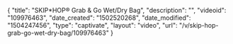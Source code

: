{
    "title": "SKIP*HOP&reg; Grab &amp; Go Wet\/Dry Bag",
    "description": "",
    "videoid": "109976463",
    "date_created": "1502520268",
    "date_modified": "1504247456",
    "type": "captivate",
    "layout": "video",
    "url": "\/v\/skip-hop-grab-go-wet-dry-bag\/109976463"
}